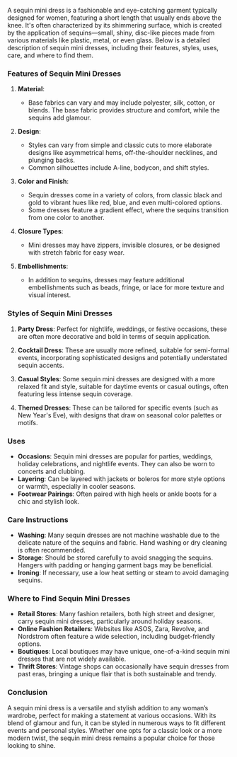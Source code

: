 A sequin mini dress is a fashionable and eye-catching garment typically designed for women, featuring a short length that usually ends above the knee. It's often characterized by its shimmering surface, which is created by the application of sequins—small, shiny, disc-like pieces made from various materials like plastic, metal, or even glass. Below is a detailed description of sequin mini dresses, including their features, styles, uses, care, and where to find them.

### Features of Sequin Mini Dresses

1. **Material**:
   - Base fabrics can vary and may include polyester, silk, cotton, or blends. The base fabric provides structure and comfort, while the sequins add glamour.

2. **Design**:
   - Styles can vary from simple and classic cuts to more elaborate designs like asymmetrical hems, off-the-shoulder necklines, and plunging backs.
   - Common silhouettes include A-line, bodycon, and shift styles.

3. **Color and Finish**:
   - Sequin dresses come in a variety of colors, from classic black and gold to vibrant hues like red, blue, and even multi-colored options.
   - Some dresses feature a gradient effect, where the sequins transition from one color to another.

4. **Closure Types**:
   - Mini dresses may have zippers, invisible closures, or be designed with stretch fabric for easy wear.

5. **Embellishments**:
   - In addition to sequins, dresses may feature additional embellishments such as beads, fringe, or lace for more texture and visual interest.

### Styles of Sequin Mini Dresses

1. **Party Dress**: Perfect for nightlife, weddings, or festive occasions, these are often more decorative and bold in terms of sequin application.

2. **Cocktail Dress**: These are usually more refined, suitable for semi-formal events, incorporating sophisticated designs and potentially understated sequin accents.

3. **Casual Styles**: Some sequin mini dresses are designed with a more relaxed fit and style, suitable for daytime events or casual outings, often featuring less intense sequin coverage.

4. **Themed Dresses**: These can be tailored for specific events (such as New Year's Eve), with designs that draw on seasonal color palettes or motifs.

### Uses

- **Occasions**: Sequin mini dresses are popular for parties, weddings, holiday celebrations, and nightlife events. They can also be worn to concerts and clubbing.
- **Layering**: Can be layered with jackets or boleros for more style options or warmth, especially in cooler seasons.
- **Footwear Pairings**: Often paired with high heels or ankle boots for a chic and stylish look.

### Care Instructions

- **Washing**: Many sequin dresses are not machine washable due to the delicate nature of the sequins and fabric. Hand washing or dry cleaning is often recommended.
- **Storage**: Should be stored carefully to avoid snagging the sequins. Hangers with padding or hanging garment bags may be beneficial.
- **Ironing**: If necessary, use a low heat setting or steam to avoid damaging sequins.

### Where to Find Sequin Mini Dresses

- **Retail Stores**: Many fashion retailers, both high street and designer, carry sequin mini dresses, particularly around holiday seasons.
- **Online Fashion Retailers**: Websites like ASOS, Zara, Revolve, and Nordstrom often feature a wide selection, including budget-friendly options.
- **Boutiques**: Local boutiques may have unique, one-of-a-kind sequin mini dresses that are not widely available.
- **Thrift Stores**: Vintage shops can occasionally have sequin dresses from past eras, bringing a unique flair that is both sustainable and trendy.

### Conclusion

A sequin mini dress is a versatile and stylish addition to any woman’s wardrobe, perfect for making a statement at various occasions. With its blend of glamour and fun, it can be styled in numerous ways to fit different events and personal styles. Whether one opts for a classic look or a more modern twist, the sequin mini dress remains a popular choice for those looking to shine.